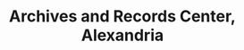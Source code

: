---
layout: repo
title: "Archives and Records Center, Alexandria"
id: 16085
permalink: repos/16085/
---